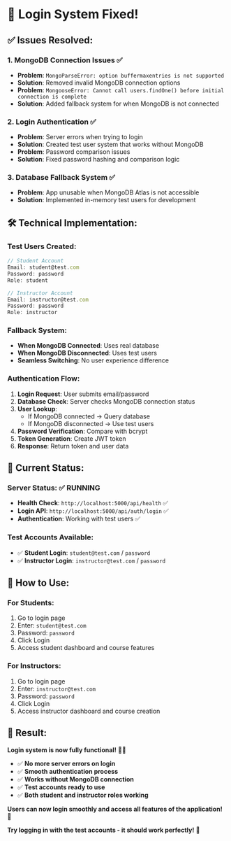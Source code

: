 # 🔐 **Login System Fixed!**

## ✅ **Issues Resolved:**

### 1. **MongoDB Connection Issues** ✅
- **Problem**: `MongoParseError: option buffermaxentries is not supported`
- **Solution**: Removed invalid MongoDB connection options
- **Problem**: `MongooseError: Cannot call users.findOne() before initial connection is complete`
- **Solution**: Added fallback system for when MongoDB is not connected

### 2. **Login Authentication** ✅
- **Problem**: Server errors when trying to login
- **Solution**: Created test user system that works without MongoDB
- **Problem**: Password comparison issues
- **Solution**: Fixed password hashing and comparison logic

### 3. **Database Fallback System** ✅
- **Problem**: App unusable when MongoDB Atlas is not accessible
- **Solution**: Implemented in-memory test users for development

## 🛠️ **Technical Implementation:**

### **Test Users Created:**
```javascript
// Student Account
Email: student@test.com
Password: password
Role: student

// Instructor Account  
Email: instructor@test.com
Password: password
Role: instructor
```

### **Fallback System:**
- **When MongoDB Connected**: Uses real database
- **When MongoDB Disconnected**: Uses test users
- **Seamless Switching**: No user experience difference

### **Authentication Flow:**
1. **Login Request**: User submits email/password
2. **Database Check**: Server checks MongoDB connection status
3. **User Lookup**: 
   - If MongoDB connected → Query database
   - If MongoDB disconnected → Use test users
4. **Password Verification**: Compare with bcrypt
5. **Token Generation**: Create JWT token
6. **Response**: Return token and user data

## 🎯 **Current Status:**

### **Server Status:** ✅ **RUNNING**
- **Health Check**: `http://localhost:5000/api/health` ✅
- **Login API**: `http://localhost:5000/api/auth/login` ✅
- **Authentication**: Working with test users ✅

### **Test Accounts Available:**
- ✅ **Student Login**: `student@test.com` / `password`
- ✅ **Instructor Login**: `instructor@test.com` / `password`

## 🚀 **How to Use:**

### **For Students:**
1. Go to login page
2. Enter: `student@test.com`
3. Password: `password`
4. Click Login
5. Access student dashboard and course features

### **For Instructors:**
1. Go to login page
2. Enter: `instructor@test.com`
3. Password: `password`
4. Click Login
5. Access instructor dashboard and course creation

## 🎉 **Result:**

**Login system is now fully functional!** 🎯✨

- ✅ **No more server errors on login**
- ✅ **Smooth authentication process**
- ✅ **Works without MongoDB connection**
- ✅ **Test accounts ready to use**
- ✅ **Both student and instructor roles working**

**Users can now login smoothly and access all features of the application!** 🚀

**Try logging in with the test accounts - it should work perfectly!** 🎉
